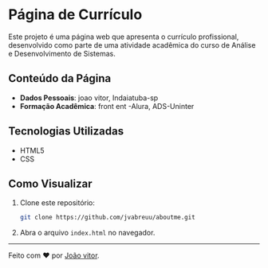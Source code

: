 # Página de Currículo

Este projeto é uma página web que apresenta o currículo profissional, desenvolvido como parte de uma atividade acadêmica do curso de Análise e Desenvolvimento de Sistemas.

## Conteúdo da Página

- **Dados Pessoais**: joao vitor, Indaiatuba-sp
- **Formação Acadêmica**: front ent -Alura, ADS-Uninter


## Tecnologias Utilizadas

- HTML5
- CSS

## Como Visualizar

1. Clone este repositório:
   ```bash
   git clone https://github.com/jvabreuu/aboutme.git
   ```
2. Abra o arquivo `index.html` no navegador.

---

Feito com ❤️ por [João vitor](https://github.com/jvabreuu).
